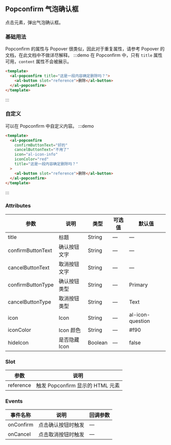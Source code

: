## Popconfirm 气泡确认框

点击元素，弹出气泡确认框。

### 基础用法

Popconfirm 的属性与 Popover 很类似，因此对于重复属性，请参考 Popover 的文档，在此文档中不做详尽解释。
:::demo 在 Popconfirm 中，只有 `title` 属性可用，`content` 属性不会被展示。

```html
<template>
  <al-popconfirm title="这是一段内容确定删除吗？">
    <al-button slot="reference">删除</al-button>
  </al-popconfirm>
</template>
```

:::

### 自定义

可以在 Popconfirm 中自定义内容。
:::demo

```html
<template>
  <al-popconfirm
    confirmButtonText="好的"
    cancelButtonText="不用了"
    icon="al-icon-info"
    iconColor="red"
    title="这是一段内容确定删除吗？"
  >
    <al-button slot="reference">删除</al-button>
  </al-popconfirm>
</template>
```

:::

### Attributes

| 参数              | 说明          | 类型    | 可选值 | 默认值           |
| ----------------- | ------------- | ------- | ------ | ---------------- |
| title             | 标题          | String  | —      | —                |
| confirmButtonText | 确认按钮文字  | String  | —      | —                |
| cancelButtonText  | 取消按钮文字  | String  | —      | —                |
| confirmButtonType | 确认按钮类型  | String  | —      | Primary          |
| cancelButtonType  | 取消按钮类型  | String  | —      | Text             |
| icon              | Icon          | String  | —      | al-icon-question |
| iconColor         | Icon 颜色     | String  | —      | #f90             |
| hideIcon          | 是否隐藏 Icon | Boolean | —      | false            |

### Slot

| 参数      | 说明                             |
| --------- | -------------------------------- |
| reference | 触发 Popconfirm 显示的 HTML 元素 |

### Events

| 事件名称  | 说明               | 回调参数 |
| --------- | ------------------ | -------- |
| onConfirm | 点击确认按钮时触发 | —        |
| onCancel  | 点击取消按钮时触发 | —        |
